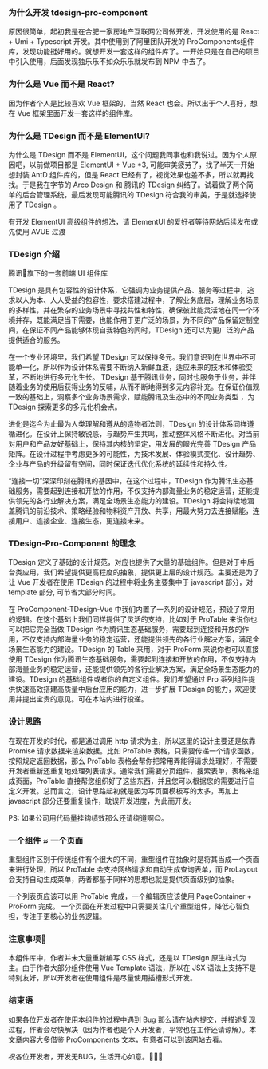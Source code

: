 ### 为什么开发 tdesign-pro-component

原因很简单，起初我是在合肥一家房地产互联网公司做开发，开发使用的是 React + Umi + Typescript 开发。其中使用到了阿里团队开发的 ProComponents组件库，发现功能挺好用的。就想开发一套这样的组件库了。一开始只是在自己的项目中引入使用，后面发现独乐乐不如众乐乐就发布到 NPM 中去了。

### 为什么是 Vue 而不是 React?

因为作者个人是比较喜欢 Vue 框架的，当然 React 也会。所以出于个人喜好，想在 Vue 框架里面开发一套这样的组件库。

### 为什么是 TDesign 而不是 ElementUI?

为什么是 TDesign 而不是 ElementUI，这个问题我同事也和我说过。因为个人原因吧，以前做项目都是 ElementUI + Vue *3, 可能审美疲劳了，找了半天一开始想封装 AntD 组件库的，但是 React 已经有了，视觉效果也差不多，所以就再找找。于是我在字节的 Arco Design 和 腾讯的 TDesign 纠结了。试着做了两个简单的后台管理系统，最后发现可能腾讯的 TDesign 符合我的审美，于是就选择使用了 TDesign 。

有开发 ElementUI 高级组件的想法，请 ElementUI 的爱好者等待网站后续发布或先使用 AVUE 过渡

### TDesign 介绍
腾讯🐧旗下的一套前端 UI 组件库

TDesign 是具有包容性的设计体系，它强调为业务提供产品、服务等过程中，追求以人为本、人人受益的包容性，要求搭建过程中，了解业务底层，理解业务场景的多样性，并在繁杂的业务场景中寻找共性和特性，确保彼此能灵活地在同一个环境并存，既能满足当下需要，也能作用于更广泛的场景，为不同的产品保留定制空间，在保证不同产品能够体现自我特色的同时，TDesign 还可以为更广泛的产品提供适合的服务。

在一个专业环境里，我们希望 TDesign 可以保持多元。我们意识到在世界中不可能单一化，所以作为设计体系需要不断纳入新鲜血液，适应未来的技术和体验变革，不断地进行多元化生长。 TDesign 基于腾讯业务，同时也服务于业务，并伴随着业务的使用后获得业务的反哺，从而不断地得到多元内容补充。在保证价值观一致的基础上，洞察多个业务场景需求，赋能腾讯及生态中的不同业务类型 ，为 TDesign 探索更多的多元化机会点。

进化是迄今为止最为人类理解和遵从的造物者法则，TDesign 的设计体系同样遵循进化。在设计上保持敏锐感，与趋势产生共鸣，推动整体风格不断进化。对当前对用户和产品友好基础上，保持其内核的坚定，用发展的眼光完善 TDesign 产品矩阵。在设计过程中考虑更多的可能性，为技术发展、体验模式变化、设计趋势、企业与产品的升级留有空间，同时保证迭代优化系统的延续性和持久性。

“连接一切”深深印刻在腾讯的基因中，在这个过程中，TDesign 作为腾讯生态基础服务，需要起到连接和开放的作用，不仅支持内部海量业务的稳定运营，还能提供领先的各行业解决方案，满足全场景生态能力的建设。TDesign 将会持续地涵盖腾讯的前沿技术、策略经验和物料资产开放、共享，用最大努力去连接赋能，连接用户、连接企业、连接生态，更连接未来。

### TDesign-Pro-Component 的理念

TDesign 定义了基础的设计规范，对应也提供了大量的基础组件。但是对于中后台类应用，我们希望提供更高程度的抽象，提供更上层的设计规范。主要还是为了让 Vue 开发者在使用 TDesign 的过程中将业务主要集中于 javascript 部分，对 template 部分, 可节省大部分时间。

在 ProComponent-TDesign-Vue 中我们内置了一系列的设计规范，预设了常用的逻辑。在这个基础上我们同样提供了灵活的支持，比如对于 ProTable 来说你也可以把它完全当做 TDesign 作为腾讯生态基础服务，需要起到连接和开放的作用，不仅支持内部海量业务的稳定运营，还能提供领先的各行业解决方案，满足全场景生态能力的建设。TDesign 的 Table 来用，对于 ProForm 来说你也可以直接使用 TDesign 作为腾讯生态基础服务，需要起到连接和开放的作用，不仅支持内部海量业务的稳定运营，还能提供领先的各行业解决方案，满足全场景生态能力的建设。TDesign 的基础组件或者你的自定义组件。我们希望通过 Pro 系列组件提供快速高效搭建高质量中后台应用的能力，进一步扩展 TDesign 的能力，欢迎使用并提出宝贵的意见。可在本站内进行投递。

### 设计思路

在现在开发的时代，都是通过调用 http 请求为主，所以这里的设计主要还是依靠 Promise 请求数据来渲染数据。比如 ProTable 表格，只需要传递一个请求函数，按照规定返回数据，那么 ProTable 表格会帮你把常用弄能得请求处理好，不需要开发者重新还重复地处理列表请求。通常我们需要分页组件，搜索表单，表格来组成页面，ProTable 直接帮您组织好了这些东西，并且您可以根据您的需要进行自定义开发。总而言之，设计思路起初就是因为写页面模板写的太多，再加上 javascript 部分还要重复操作，耽误开发进度，为此而开发。

PS: 如果公司用代码量挂钩绩效那么还请绕道啊😊。

### 一个组件 ≈ 一个页面
重型组件区别于传统组件有个很大的不同，重型组件在抽象时是将其当成一个页面来进行处理，所以 ProTable 会支持网络请求和自动生成查询表单，而 ProLayout 会支持自动生成菜单，两者都基于同样的思想也就是提供页面级别的抽象。

一个列表页应该可以用 ProTable 完成，一个编辑页应该使用 PageContainer + ProForm 完成。 一个页面在开发过程中只需要关注几个重型组件，降低心智负担，专注于更核心的业务逻辑。

### 注意事项👀

本组件库中，作者并未大量重新编写 CSS 样式，还是以 TDesign 原生样式为主。由于作者大部分组件使用 Vue Template 语法，所以在 JSX 语法上支持不是特别友好，所以开发者在使用组件是尽量使用插槽形式开发。

### 结束语
如果各位开发者在使用本组件的过程中遇到 Bug 那么请在站内提交，并描述复现过程，作者会尽快解决（因为作者也是个人开发者，平常也在工作还请谅解）。本文章内容大多借鉴 ProComponents 文本，有意者可以到该网站去看。

祝各位开发者，开发无BUG，生活开心如意。🎉🎉🎉